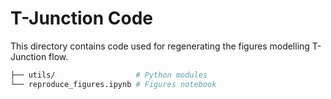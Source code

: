 # T-Junction Code

This directory contains code  used for regenerating the figures modelling T-Junction flow.

```sh
├── utils/                  # Python modules
└── reproduce_figures.ipynb # Figures notebook
```
